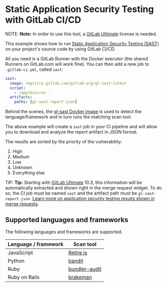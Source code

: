 # Static Application Security Testing with GitLab CI/CD

NOTE: **Note:**
In order to use this tool, a [GitLab Ultimate][ee] license
is needed.

This example shows how to run
[Static Application Security Testing (SAST)](https://en.wikipedia.org/wiki/Static_program_analysis)
on your project's source code by using GitLab CI/CD.

All you need is a GitLab Runner with the Docker executor (the shared Runners on
GitLab.com will work fine). You can then add a new job to `.gitlab-ci.yml`,
called `sast`:

```yaml
sast:
  image: registry.gitlab.com/gitlab-org/gl-sast:latest
  script:
    - /app/bin/run .
  artifacts:
    paths: [gl-sast-report.json]
```

Behind the scenes, the [gl-sast Docker image](https://gitlab.com/gitlab-org/gl-sast)
is used to detect the language/framework and in turn runs the matching scan tool.

The above example will create a `sast` job in your CI pipeline and will allow
you to download and analyze the report artifact in JSON format.

The results are sorted by the priority of the vulnerability:

1. High
1. Medium
1. Low
1. Unknown
1. Everything else

TIP: **Tip:**
Starting with [GitLab Ultimate][ee] 10.3, this information will
be automatically extracted and shown right in the merge request widget. To do
so, the CI job must be named `sast` and the artifact path must be
`gl-sast-report.json`.
[Learn more on application security testing results shown in merge requests](../../user/project/merge_requests/sast.md).

## Supported languages and frameworks

The following languages and frameworks are supported.

| Language / framework | Scan tool |
| -------------------- | --------- |
| JavaScript    | [Retire.js](https://retirejs.github.io/retire.js)
| Python        | [bandit](https://github.com/openstack/bandit) |
| Ruby          | [bundler-audit](https://github.com/rubysec/bundler-audit) |
| Ruby on Rails | [brakeman](https://brakemanscanner.org) |

[ee]: https://about.gitlab.com/products/

